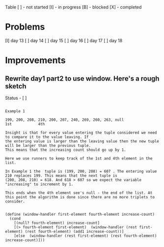 Table
[ ] - not started
[I] - in progress
[B] - blocked
[X] - completed

# Problems
[I] day 13
[ ] day 14
[ ] day 15
[ ] day 16
[ ] day 17
[ ] day 18

# Improvements

## Rewrite day1 part2 to use window. Here's a rough sketch
Status - [ ] 

```

Example 1

199, 200, 208, 210, 200, 207, 240, 269, 260, 263, null
1st            4th

Insight is that for every value entering the tuple considered we need to compare it to the value leaving. If 
the entering value is larger than the leaving value then the new tuple will be larger than the previous tuple.
This means that the increasing count should go up by 1.

Here we use runners to keep track of the 1st and 4th element in the list.

In Example 1 the  tuple is (199, 200, 208) = 607 . The entering value 210 replaces 199. This means that the next tuple is
(200, 208, 210) = 618. And 618 > 607 so we expect the variable "increasing" to increment by 1. 

This ends when the 4th element see's null - the end of the list. At this point the algorithm is done since there are no more triplets to consider.


(define (window-handler first-element fourth-element increase-count)
  (cond
    [(null? fourth-element) increase-count]
    [(> fourth-element first-element)  (window-handler (rest first-element) (rest fourth-element) (add1 increase-count))]
    [else  (window-handler (rest first-element) (rest fourth-element) increase-count)]))
```
